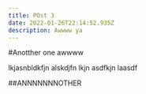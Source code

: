 ```yaml
---
title: POst 3
date: 2022-01-26T22:14:52.935Z
description: Awwww ya
---
```

#Anotther one awwww

lkjasnbldkfjn alskdjfn lkjn asdfkjn laasdf

##ANNNNNNNOTHER